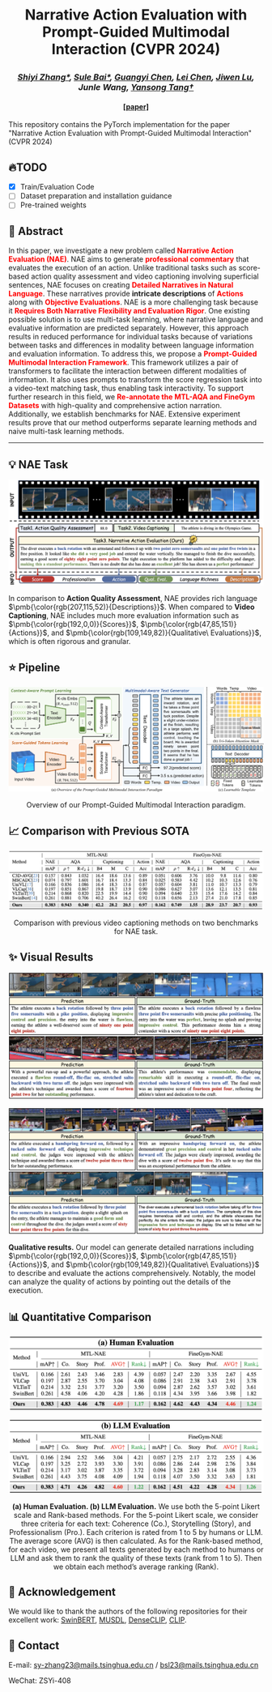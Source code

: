 # <p align="center">Narrative Action Evaluation with Prompt-Guided Multimodal Interaction (CVPR 2024)</p>

### <p align="center">*[Shiyi Zhang\*](https://shiyi-zh0408.github.io/), [Sule Bai\*](https://sulebai.github.io/), [Guangyi Chen](https://chengy12.github.io/), [Lei Chen](http://ivg.au.tsinghua.edu.cn/people/Lei_Chen/), [Jiwen Lu](http://ivg.au.tsinghua.edu.cn/Jiwen_Lu/), Junle Wang, [Yansong Tang†](https://andytang15.github.io/)*</p>

#### <p align="center">[[paper]](https://arxiv.org/abs/2404.14471) </p>

This repository contains the PyTorch implementation for the paper "Narrative Action Evaluation with Prompt-Guided Multimodal Interaction" (CVPR 2024)

## :fire:TODO
- [x] Train/Evaluation Code
- [ ] Dataset preparation and installation guidance
- [ ] Pre-trained weights

## :paperclip: Abstract

In this paper, we investigate a new problem called <font color=red>**Narrative Action Evaluation (NAE)**</font>. NAE aims to generate <font color=red>**professional commentary**</font> that evaluates the execution of an action. Unlike traditional tasks such as score-based action quality assessment and video captioning involving superficial sentences, NAE focuses on creating <font color=red>**Detailed Narratives in Natural Language**</font>. These narratives provide **intricate descriptions** of <font color=red>**Actions**</font> along with <font color=red>**Objective Evaluations**</font>. NAE is a more challenging task because it <font color=red>**Requires Both Narrative Flexibility and Evaluation Rigor**</font>. One existing possible solution is to use multi-task learning, where narrative language and evaluative information are predicted separately. However, this approach results in reduced performance for individual tasks because of variations between tasks and differences in modality between language information and evaluation information. To address this, we propose a <font color=red>**Prompt-Guided Multimodal Interaction Framework**</font>. This framework utilizes a pair of transformers to facilitate the interaction between different modalities of information. It also uses prompts to transform the score regression task into a video-text matching task, thus enabling task interactivity. To support further research in this field, we <font color=red>**Re-annotate the MTL-AQA and FineGym Datasets**</font> with high-quality and comprehensive action narration. Additionally, we establish benchmarks for NAE. Extensive experiment results prove that our method outperforms separate learning methods and naive multi-task learning methods.

---

## 💡 NAE Task

<img src="./assets/NAE.png" style="zoom:150%;" />

In comparison to **Action Quality Assessment**, NAE provides rich language $\pmb{\color{rgb(207,115,52)}{Descriptions}}$. When compared to **Video Captioning**, NAE includes much more evaluation information such as $\pmb{\color{rgb(192,0,0)}{Scores}}$, $\pmb{\color{rgb(47,85,151)}{Actions}}$, and $\pmb{\color{rgb(109,149,82)}{Qualitative\ Evaluations}}$, which is often rigorous and granular.

## ⭐️ Pipeline

 ![](./assets/pipeline.png)

<p align="center">Overview of our Prompt-Guided Multimodal Interaction paradigm. </p>

## :chart_with_upwards_trend: Comparison with Previous SOTA

<img src="./assets/comparison.png" alt="1" style="zoom:150%;" />

<p align="center">Comparison with previous video captioning methods on two benchmarks for NAE task.</p>

## :sparkles: Visual Results

![](./assets/visual1.png)

<img src="./assets/visual2.png" style="zoom:150%;" />

**Qualitative results.** Our model can generate detailed narrations including $\pmb{\color{rgb(192,0,0)}{Scores}}$, $\pmb{\color{rgb(47,85,151)}{Actions}}$, and $\pmb{\color{rgb(109,149,82)}{Qualitative\ Evaluations}}$ to describe and evaluate the actions comprehensively. Notably, the model can analyze the quality of actions by pointing out the details of the execution.

## :bar_chart: Quantitative Comparison



![](./assets/human.png)

![](./assets/llm.png)

<p align="center"><b>(a) Human Evaluation. (b) LLM Evaluation.</b> We use both the 5-point Likert scale and Rank-based methods. For the 5-point Likert scale, we consider three criteria for each text: Coherence (Co.), Storytelling (Story), and Professionalism (Pro.). Each criterion is rated from 1 to 5 by humans or LLM. The average score (AVG) is then calculated. As for the Rank-based method, for each video, we present all texts generated by each method to humans or LLM and ask them to rank the quality of these texts (rank from 1 to 5). Then we obtain each method’s average ranking (Rank).</p>

## 🌹 **Acknowledgement**

We would like to thank the authors of the following repositories for their excellent work: [SwinBERT](https://github.com/microsoft/SwinBERT), [MUSDL](https://github.com/nzl-thu/MUSDL), [DenseCLIP](https://github.com/raoyongming/DenseCLIP), [CLIP](https://github.com/openai/CLIP).

## 📧 **Contact**

E-mail:  [sy-zhang23@mails.tsinghua.edu.cn](mailto:sy-zhang23@mails.tsinghua.edu.cn)   /   [bsl23@mails.tsinghua.edu.cn](mailto:bsl23@mails.tsinghua.edu.cn)

WeChat: ZSYi-408
